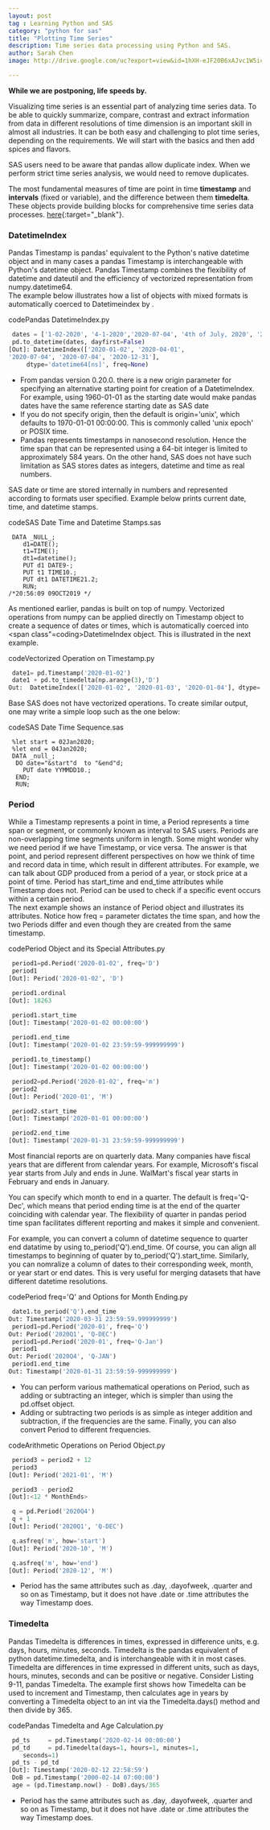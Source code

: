 ```yaml
---
layout: post
tag : Learning Python and SAS
category: "python for sas"
title: "Plotting Time Series"
description: Time series data processing using Python and SAS.
author: Sarah Chen
image: http://drive.google.com/uc?export=view&id=1hXH-eJF20B6xAJvc1W5icAzePG1MwUuO

---
```


**While we are postponing, life speeds by.**

<!-- > not used for now**Update**: Lorem ipsum dolor. [end of life](https://pythonclock.org/), Aliquip ad magna laborum eu ut aute ut quis in veniam in. **Python3**. -->

Visualizing time series is an essential part of analyzing time series data.   To be able to quickly summarize, compare, contrast and extract information from data in different resolutions of time dimension is an important skill in almost all industries.   It can be both easy and challenging to plot time series, depending on the requirements.   We will start with the basics and then add spices and flavors.

SAS users need to be aware that pandas allow duplicate index.  When we perform strict time series analysis, we would need to remove duplicates.  


The most fundamental measures of time are point in time **timestamp** and **intervals** (fixed or variable), and the difference between them **timedelta**.  These objects provide building blocks for comprehensive time series data processes.    [here](https://github.com){:target="_blank"}.

### DatetimeIndex

Pandas <span class="coding">Timestamp</span> is pandas' equivalent to the Python's native <span class="coding">datetime</span>  object and in many cases a pandas Timestamp is interchangeable with Python's datetime object.    Pandas Timestamp  combines the flexibility of datetime and <span class="coding">dateutil</span> and the efficiency of vectorized representation from numpy.datetime64.  
The example below illustrates how a list of objects with mixed formats is automatically coerced to <span class="coding">Datetimeindex</span> by .

<div class="code-head"><span>code</span>Pandas DatetimeIndex.py</div>

```python
 dates = ['1-02-2020', '4-1-2020','2020-07-04', '4th of July, 2020', '2020-12-31']
 pd.to_datetime(dates, dayfirst=False)
[Out]: DatetimeIndex(['2020-01-02', '2020-04-01', 
'2020-07-04', '2020-07-04', '2020-12-31'],
     dtype='datetime64[ns]', freq=None)

```
* From pandas version 0.20.0. there is a new origin parameter for specifying an alternative starting point for creation of a <span class="coding">DatetimeIndex</span>.  For example, using 1960-01-01 as the starting date would make pandas dates have the same reference starting date as SAS date
* If you do not specify origin, then the default is origin='unix', which defaults to 1970-01-01 00:00:00.  This is commonly called 'unix epoch' or POSIX time. 
* Pandas represents timestamps in nanosecond resolution.  Hence the time span that can be represented using a 64-bit integer is limited to approximately 584 years.   On the other hand, SAS does not have such limitation  as SAS stores dates as integers, datetime and time as real numbers. 

SAS date or time are stored internally in numbers and represented according to formats user specified.  Example below prints current date, time, and datetime stamps.  
<div class="code-head"><span>code</span>SAS Date Time and Datetime Stamps.sas</div>

```sas
 DATA _NULL_;
    d1=DATE();
    t1=TIME();
    dt1=datetime();
    PUT d1 DATE9-;
    PUT t1 TIME10.;
    PUT dt1 DATETIME21.2;
    RUN;
/*20:56:09 09OCT2019 */
```

As mentioned earlier, pandas is built on top of numpy.  Vectorized operations from numpy can be applied directly on Timestamp object to create a sequence of dates or times, which is automatically coerced into <span class"=coding>DatetimeIndex</span> object.   This is illustrated in the next example. 
<div class="code-head"><span>code</span>Vectorized Operation on Timestamp.py</div>

```python
 date1= pd.Timestamp('2020-01-02')
 date1 + pd.to_timedelta(np.arange(3),'D')
Out:  DatetimeIndex(['2020-01-02', '2020-01-03', '2020-01-04'], dtype='datetime64[ns]', freq=None)
```
Base SAS does not have vectorized operations.  To create similar output, one may write a simple loop such as the one below:
<div class="code-head"><span>code</span>SAS Date Time Sequence.sas</div>

```sas
 %let start = 02Jan2020;
 %let end = 04Jan2020;
 DATA _null_;
  DO date="&start"d  to "&end"d;
    PUT date YYMMDD10.;
  END;
  RUN;

```

### Period

While a Timestamp represents a point in time, a Period represents a time span or segment, or commonly known as interval to SAS users.   Periods are non-overlapping time segments uniform in length. 
Some might wonder why we need period if we have Timestamp, or vice versa.   The answer is that point, and period represent different perspectives on how we think of time and record data in time, which result in different attributes.  For example, we can talk about GDP produced from a period of a year, or stock price at a point of time.   Period has <span class="coding">start_time</span> and <span class="coding">end_time</span>  attributes while Timestamp does not.     Period can be used to check if a specific event occurs within a certain period.  
The next example shows an instance of Period object and illustrates its attributes.  Notice how <span class="coding">freq = </span>  parameter dictates the time span, and how the two Periods differ and even though they are created from the same timestamp.  

<div class="code-head"><span>code</span>Period Object and its Special Attributes.py</div>

```py
 period1=pd.Period('2020-01-02', freq='D')
 period1
[Out]: Period('2020-01-02', 'D')

 period1.ordinal
[Out]: 18263

 period1.start_time
[Out]: Timestamp('2020-01-02 00:00:00')
	
 period1.end_time
[Out]: Timestamp('2020-01-02 23:59:59-999999999')

 period1.to_timestamp()
[Out]: Timestamp('2020-01-02 00:00:00')

 period2=pd.Period('2020-01-02', freq='m')
 period2
[Out]: Period('2020-01', 'M')

 period2.start_time
[Out]: Timestamp('2020-01-01 00:00:00')

 period2.end_time
[Out]: Timestamp('2020-01-31 23:59:59-999999999')
```
Most financial reports are on quarterly data.  Many companies have fiscal years that are different from calendar years.  For example, Microsoft's fiscal year starts from July and ends in June.  WalMart's fiscal year starts in February and ends in January. 

You can specify which month to end in a quarter.  The default is <span class="coding">freq='Q-Dec'</span>, which means that period ending time is at the end of the quarter coinciding with calendar year.   The flexibility of quarter in pandas period time span facilitates different reporting and makes it simple and convenient.  

For example, you can convert a column of datetime sequence to quarter end datatime by using <span class="coding">to_period('Q').end_time</span>.  Of course, you can align all timestamps to beginning of quater by <span class="coding">to_period('Q').start_time</span>.  Similarly, you can nomralize a column of dates to their corresponding week, month, or year start or end dates.   This is very useful for merging datasets that have different datetime resolutions. 

<div class="code-head"><span>code</span>Period freq='Q' and Options for Month Ending.py</div>

```python
 date1.to_period('Q').end_time
Out: Timestamp('2020-03-31 23:59:59.999999999')
 period1=pd.Period('2020-01', freq='Q')
Out: Period('2020Q1', 'Q-DEC')
 period1=pd.Period('2020-01', freq='Q-Jan')
 period1
Out: Period('2020Q4', 'Q-JAN')
 period1.end_time
Out: Timestamp('2020-01-31 23:59:59-999999999')
```

* You can perform various mathematical operations on Period, such as adding or subtracting an integer, which is simpler than using the pd.offset object. 
* Adding or subtracting two periods is as simple as integer addition and subtraction, if the frequencies 
are the same.     Finally, you can also convert Period to different frequencies.    

<div class="code-head"><span>code</span>Arithmetic Operations on Period Object.py</div>

```py
 period3 = period2 + 12
 period3
[Out]: Period('2021-01', 'M')

 period3 - period2
[Out]:<12 * MonthEnds>

 q = pd.Period('2020Q4')
 q + 1
[Out]: Period('2020Q1', 'Q-DEC')

 q.asfreq('m', how='start')
[Out]: Period('2020-10', 'M')

 q.asfreq('m', how='end')
[Out]: Period('2020-12', 'M')
```

* Period has the same attributes such as <span class="coding">.day</span>, <span class="coding">.dayofweek</span>, <span class="coding">.quarter</span> and so on as Timestamp, but it does not have <span class="coding">.date</span> or <span class="coding">.time</span> attributes the way Timestamp does.  

### Timedelta
Pandas Timedelta is differences in times, expressed in difference units, e.g. days, hours, minutes, seconds. Timedelta is the pandas equivalent of python datetime.timedelta, and is interchangeable with it in most cases. Timedelta are differences in time expressed in different units, such as days, hours, minutes, seconds and can be positive or negative.  Consider Listing 9-11, pandas Timedelta.   The example first shows how Timedelta can be used to increment and Timestamp, then calculates age in years by converting a Timedelta object to an int via the Timedelta.days() method and then divide by 365.   
<div class="code-head"><span>code</span>Pandas Timedelta and Age Calculation.py</div>

```py
 pd_ts     = pd.Timestamp('2020-02-14 00:00:00')
 pd_td     = pd.Timedelta(days=1, hours=1, minutes=1, 
	seconds=1)
 pd_ts - pd_td
[Out]: Timestamp('2020-02-12 22:58:59')
 DoB = pd.Timestamp('2000-02-14 07:00:00')
 age = (pd.Timestamp.now() - DoB).days/365

```

* Period has the same attributes such as <span class="coding">.day</span>, <span class="coding">.dayofweek</span>, <span class="coding">.quarter</span> and so on as Timestamp, but it does not have <span class="coding">.date</span> or <span class="coding">.time</span> attributes the way Timestamp does.  
